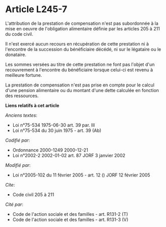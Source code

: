 # Article L245-7

L'attribution de la prestation de compensation n'est pas subordonnée à la mise en oeuvre de l'obligation alimentaire définie
par les articles 205 à 211 du code civil.

Il n'est exercé aucun recours en récupération de cette prestation ni à l'encontre de la succession du bénéficiaire décédé, ni
sur le légataire ou le donataire.

Les sommes versées au titre de cette prestation ne font pas l'objet d'un recouvrement à l'encontre du bénéficiaire lorsque
celui-ci est revenu à meilleure fortune.

La prestation de compensation n'est pas prise en compte pour le calcul d'une pension alimentaire ou du montant d'une dette
calculée en fonction des ressources.

**Liens relatifs à cet article**

_Anciens textes_:

  - Loi n°75-534 1975-06-30 art. 39 par. III
  - Loi n°75-534 du 30 juin 1975 - art. 39 (Ab)

_Codifié par_:

  - Ordonnance 2000-1249 2000-12-21
  - Loi n°2002-2 2002-01-02 art. 87 JORF 3 janvier 2002

_Modifié par_:

  - Loi n°2005-102 du 11 février 2005 - art. 12 () JORF 12 février 2005

_Cite_:

  - Code civil 205 à 211

_Cité par_:

  - Code de l'action sociale et des familles - art. R131-2 (T)
  - Code de l'action sociale et des familles - art. R131-3 (V)
